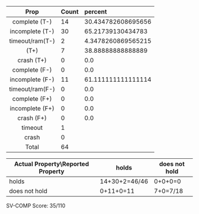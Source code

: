 
| Prop | Count | percent |
|:----:|:------|:--|
|complete   (T-)|14| 30.434782608695656 |
|incomplete (T-)|30|65.21739130434783 |
|timeout/ram(T-)|2|4.3478260869565215 |
|           (T+)|7|38.88888888888889 |
|crash      (T+)|0|0.0 |
|complete   (F-)|0|0.0 |
|incomplete (F-)|11|61.111111111111114 |
|timeout/ram(F-)|0|0.0 |
|complete   (F+)|0|0.0 |
|incomplete (F+)|0|0.0 |
|crash      (F+)|0|0.0 |
|timeout        |1| |
|crash          |0| |
|Total          |64| |

| Actual Property\Reported Property | holds | does not hold |
|------------------------------------|-------|---------------|
| holds | 14+30+2=46/46 | 0+0+0=0 |
| does not hold | 0+11+0=11 | 7+0=7/18 |

SV-COMP Score: 35/110


